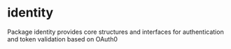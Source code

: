 # identity
Package identity provides core structures and interfaces for authentication and token validation based on OAuth0
